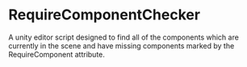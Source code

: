 # RequireComponentChecker
A unity editor script designed to find all of the components which are currently in the scene and have missing components marked by the RequireComponent attribute.
